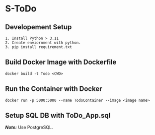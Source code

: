 # S-ToDo

## Developement Setup
```
1. Install Python > 3.11
2. Create enviornment with python.
3. pip install requirement.txt
```

## Build Docker Image with Dockerfile
```docker build -t Todo <CWD>```

## Run the Container with Docker
```
docker run -p 5000:5000 --name TodoContainer --image <image name>
```

## Setup SQL DB with ToDo_App.sql
***Note:*** Use PostgreSQL.
